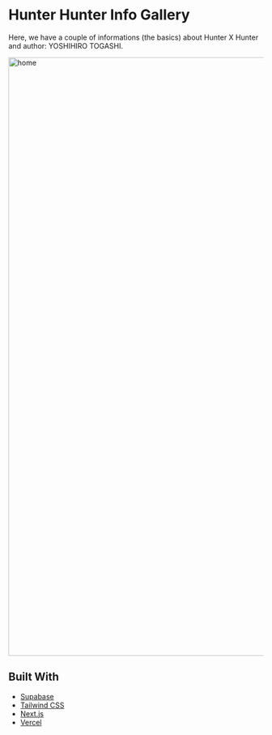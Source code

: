 # Hunter Hunter Info Gallery 

Here, we have a couple of informations (the basics) about Hunter X Hunter and author: YOSHIHIRO TOGASHI.

<img width="1183" alt="home" src="https://user-images.githubusercontent.com/17819811/170641368-f2969d7b-ccc2-4ddb-9f04-0c8e991e1e82.png">


## Built With

- [Supabase](https://supabase.com)
- [Tailwind CSS](https://tailwindcss.com)
- [Next.js](https://nextjs.org)
- [Vercel](https://vercel.com)
